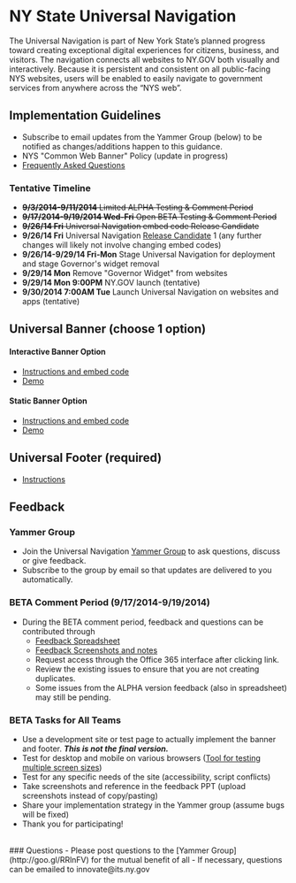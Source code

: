 # NY State Universal Navigation

The Universal Navigation is part of New York State’s planned progress toward creating exceptional digital experiences for citizens, business, and visitors. The navigation connects all websites to NY.GOV both visually and interactively. Because it is persistent and consistent on all public-facing NYS websites, users will be enabled to easily navigate to government services from anywhere across the “NYS web”. 

## Implementation Guidelines

- Subscribe to email updates from the Yammer Group (below) to be notified as changes/additions happen to this guidance.
- NYS "Common Web Banner" Policy (update in progress)
- [Frequently Asked Questions](faqs.md)

### Tentative Timeline 
- ~~**9/3/2014-9/11/2014** Limited ALPHA Testing & Comment Period~~
- ~~**9/17/2014-9/19/2014 Wed-Fri** Open BETA Testing & Comment Period~~ 
- ~~**9/26/14 Fri** Universal Navigation embed code Release Candidate~~
- **9/26/14 Fri** Universal Navigation [Release Candidate](http://en.wikipedia.org/wiki/Software_release_life_cycle) 1 (any further changes will likely not involve changing embed codes)
- **9/26/14-9/29/14 Fri-Mon** Stage Universal Navigation for deployment and stage Governor's widget removal
- **9/29/14 Mon** Remove "Governor Widget" from websites
- **9/29/14 Mon 9:00PM** NY.GOV launch (tentative)
- **9/30/2014 7:00AM Tue** Launch Universal Navigation on websites and apps (tentative)

## Universal Banner (choose 1 option)

#### Interactive Banner Option

- [Instructions and embed code](interactive-option.md)
- [Demo](http://nys-its.github.io/universal-navigation/demos/interactive-option-demo.html)

#### Static Banner Option

- [Instructions and embed code](static-option.md)
- [Demo](http://nys-its.github.io/universal-navigation/demos/static-option-demo.html)

## Universal Footer (required)

- [Instructions](footer.md)

## Feedback

### Yammer Group

- Join the Universal Navigation [Yammer Group](http://goo.gl/RRlnFV) to ask questions, discuss or give feedback.
- Subscribe to the group by email so that updates are delivered to you automatically.

### BETA Comment Period (9/17/2014-9/19/2014)
- During the BETA comment period, feedback and questions can be contributed through
  - [Feedback Spreadsheet](https://nysemail.sharepoint.com/sites/CTO/digital-team/_layouts/15/WopiFrame.aspx?sourcedoc=%7Bc3c1b67f-1315-4137-8219-a535931cb627%7D&action=edit&source=https%3A%2F%2Fnysemail%2Esharepoint%2Ecom%2Fsites%2FCTO%2Fdigital%2Dteam%2FSitePages%2FHome%2Easpx%3FRootFolder%3D%252Fsites%252FCTO%252Fdigital%252Dteam%252FShared%2520Documents%252FStrategy%252Funiversal%252Dnavigation%26FolderCTID%3D0x01200052620ABD70444146BE69E443CC6A38AF%26View%3D%257B7472896C%252D19F8%252D4BE9%252DA546%252DCE7986A5DD10%257D)
  - [Feedback Screenshots and notes](https://nysemail.sharepoint.com/sites/CTO/digital-team/_layouts/15/WopiFrame.aspx?sourcedoc=%7Bfea978c4-3823-4827-b31a-2a17a94236be%7D&action=edit&source=https%3A%2F%2Fnysemail%2Esharepoint%2Ecom%2Fsites%2FCTO%2Fdigital%2Dteam%2FSitePages%2FHome%2Easpx%3FRootFolder%3D%252Fsites%252FCTO%252Fdigital%252Dteam%252FShared%2520Documents%252FStrategy%252Funiversal%252Dnavigation%26FolderCTID%3D0x01200052620ABD70444146BE69E443CC6A38AF%26View%3D%257B7472896C%252D19F8%252D4BE9%252DA546%252DCE7986A5DD10%257D)
  - Request access through the Office 365 interface after clicking link.
  - Review the existing issues to ensure that you are not creating duplicates.
  - Some issues from the ALPHA version feedback (also in spreadsheet) may still be pending.

### BETA Tasks for All Teams

  - Use a development site or test page to actually implement the banner and footer. ___This is not the final version.___
  - Test for desktop and mobile on various browsers ([Tool for testing multiple screen sizes](http://responsive.victorcoulon.fr/))
  - Test for any specific needs of the site (accessibility, script conflicts)
  - Take screenshots and reference in the feedback PPT (upload screenshots instead of copy/pasting)
  - Share your implementation strategy in the Yammer group (assume bugs will be fixed)
  - Thank you for participating!


<br>
### Questions
- Please post questions to the [Yammer Group](http://goo.gl/RRlnFV) for the mutual benefit of all
- If necessary, questions can be emailed to innovate@its.ny.gov
